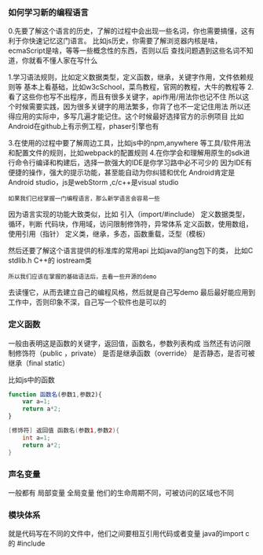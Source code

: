 ### 如何学习新的编程语言
0.先要了解这个语言的历史，了解的过程中会出现一些名词，你也需要搞懂，这有利于你快速记忆这门语言。
  比如js历史，你需要了解浏览器内核是啥，ecmaScript是啥，等等一些概念性的东西，否则以后
  查找问题遇到这些名词不知道，你就看不懂人家在写什么

1.学习语法规则，比如定义数据类型，定义函数，继承，关键字作用，文件依赖规则等
  基本上看基础，比如w3cSchool，菜鸟教程，官网的教程，大牛的教程等
2.看了这些你也写不出程序，而且有很多关键字，api作用/用法你也记不住
  所以这个时候需要实践，因为很多关键字的用法繁多，你背了也不一定记住用法
  所以还得应用的实际中，多写几遍才能记住。这个时候最好选择官方的示例项目
  比如Android在github上有示例工程，phaser引擎也有

3.在使用的过程中要了解周边工具，比如js中的npm,anywhere 等工具/软件用法
  和配置文件的规则，比如webpack的配置规则
4.在你学会和理解用原生的sdk进行命令行编译和构建后，选择一款强大的IDE是你学习路中必不可少的
  因为IDE有便捷的操作，强大的提示功能，甚至能自动为你纠错和优化
  Android肯定是Android studio，js是webStorm ,c/c++是visual studio




    如果我们已经掌握一门编程语言，那么新学语言会容易一些
因为语言实现的功能大致类似，比如
引入（import/#include）
定义数据类型，循环，判断
代码块，作用域，访问限制修饰符，异常体系
定义函数，使用数组，使用引用（指针）
定义类，继承，多态，函数重载，泛型（模板）

然后还要了解这个语言提供的标准库的常用api
比如java的lang包下的类，
比如C stdlib.h
C++的 iostream类

    所以我们应该在掌握的基础语法后，去看一些开源的demo
去读懂它，从而去建立自己的编程风格，然后就是自己写demo
最后最好能应用到工作中，否则印象不深，自己写一个软件也是可以的


### 定义函数
一般由表明这是函数的关键字，返回值，函数名，参数列表构成
当然还有访问限制修饰符（public ，private）
是否是继承函数（override）
是否静态，是否可被继承（final static）


比如js中的函数
```javascript
function 函数名(参数1,参数2){
    var a=1;
    return a*2;
}

```
```java
[修饰符] 返回值 函数名(参数1,参数2){
    int a=1;
    return a*2;
}

```


### 声名变量
一般都有
局部变量
全局变量
他们的生命周期不同，可被访问的区域也不同

### 模块体系
就是代码写在不同的文件中，他们之间要相互引用代码或者变量
java的import c的 #include


